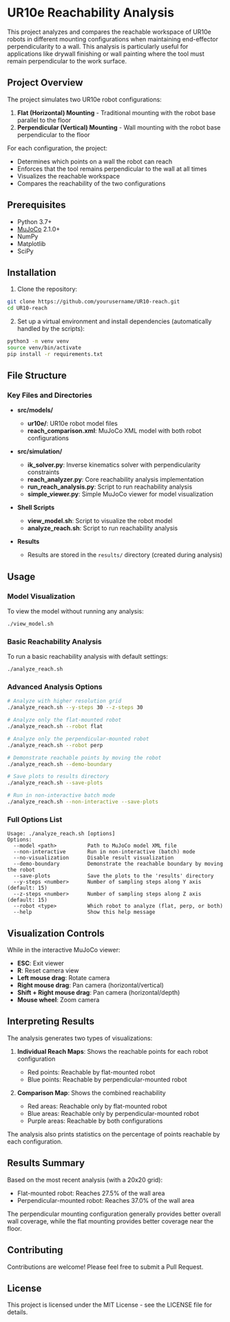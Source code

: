 # UR10e Reachability Analysis

This project analyzes and compares the reachable workspace of UR10e robots in different mounting configurations when maintaining end-effector perpendicularity to a wall. This analysis is particularly useful for applications like drywall finishing or wall painting where the tool must remain perpendicular to the work surface.

## Project Overview

The project simulates two UR10e robot configurations:
1. **Flat (Horizontal) Mounting** - Traditional mounting with the robot base parallel to the floor
2. **Perpendicular (Vertical) Mounting** - Wall mounting with the robot base perpendicular to the floor

For each configuration, the project:
- Determines which points on a wall the robot can reach
- Enforces that the tool remains perpendicular to the wall at all times
- Visualizes the reachable workspace
- Compares the reachability of the two configurations

## Prerequisites

- Python 3.7+
- [MuJoCo](https://github.com/deepmind/mujoco) 2.1.0+
- NumPy
- Matplotlib
- SciPy

## Installation

1. Clone the repository:
```bash
git clone https://github.com/yourusername/UR10-reach.git
cd UR10-reach
```

2. Set up a virtual environment and install dependencies (automatically handled by the scripts):
```bash
python3 -m venv venv
source venv/bin/activate
pip install -r requirements.txt
```

## File Structure

### Key Files and Directories

- **src/models/**
  - **ur10e/**: UR10e robot model files
  - **reach_comparison.xml**: MuJoCo XML model with both robot configurations
  
- **src/simulation/**
  - **ik_solver.py**: Inverse kinematics solver with perpendicularity constraints
  - **reach_analyzer.py**: Core reachability analysis implementation
  - **run_reach_analysis.py**: Script to run reachability analysis
  - **simple_viewer.py**: Simple MuJoCo viewer for model visualization
  
- **Shell Scripts**
  - **view_model.sh**: Script to visualize the robot model
  - **analyze_reach.sh**: Script to run reachability analysis
  
- **Results**
  - Results are stored in the `results/` directory (created during analysis)

## Usage

### Model Visualization

To view the model without running any analysis:

```bash
./view_model.sh
```

### Basic Reachability Analysis

To run a basic reachability analysis with default settings:

```bash
./analyze_reach.sh
```

### Advanced Analysis Options

```bash
# Analyze with higher resolution grid
./analyze_reach.sh --y-steps 30 --z-steps 30

# Analyze only the flat-mounted robot
./analyze_reach.sh --robot flat

# Analyze only the perpendicular-mounted robot
./analyze_reach.sh --robot perp

# Demonstrate reachable points by moving the robot
./analyze_reach.sh --demo-boundary

# Save plots to results directory
./analyze_reach.sh --save-plots

# Run in non-interactive batch mode
./analyze_reach.sh --non-interactive --save-plots
```

### Full Options List

```
Usage: ./analyze_reach.sh [options]
Options:
  --model <path>          Path to MuJoCo model XML file
  --non-interactive       Run in non-interactive (batch) mode
  --no-visualization      Disable result visualization
  --demo-boundary         Demonstrate the reachable boundary by moving the robot
  --save-plots            Save the plots to the 'results' directory
  --y-steps <number>      Number of sampling steps along Y axis (default: 15)
  --z-steps <number>      Number of sampling steps along Z axis (default: 15)
  --robot <type>          Which robot to analyze (flat, perp, or both)
  --help                  Show this help message
```

## Visualization Controls

While in the interactive MuJoCo viewer:
- **ESC**: Exit viewer
- **R**: Reset camera view
- **Left mouse drag**: Rotate camera
- **Right mouse drag**: Pan camera (horizontal/vertical)
- **Shift + Right mouse drag**: Pan camera (horizontal/depth)
- **Mouse wheel**: Zoom camera

## Interpreting Results

The analysis generates two types of visualizations:

1. **Individual Reach Maps**: Shows the reachable points for each robot configuration
   - Red points: Reachable by flat-mounted robot
   - Blue points: Reachable by perpendicular-mounted robot

2. **Comparison Map**: Shows the combined reachability
   - Red areas: Reachable only by flat-mounted robot
   - Blue areas: Reachable only by perpendicular-mounted robot
   - Purple areas: Reachable by both configurations

The analysis also prints statistics on the percentage of points reachable by each configuration.

## Results Summary

Based on the most recent analysis (with a 20x20 grid):
- Flat-mounted robot: Reaches 27.5% of the wall area
- Perpendicular-mounted robot: Reaches 37.0% of the wall area

The perpendicular mounting configuration generally provides better overall wall coverage, while the flat mounting provides better coverage near the floor.

## Contributing

Contributions are welcome! Please feel free to submit a Pull Request.

## License

This project is licensed under the MIT License - see the LICENSE file for details.